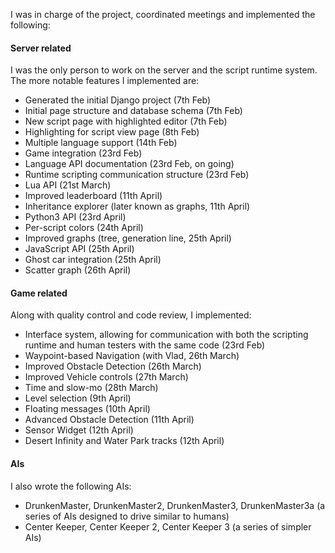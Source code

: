 I was in charge of the project, coordinated meetings and implemented the following:

#### Server related

I was the only person to work on the server and the script runtime system. The more notable features I implemented are:

 - Generated the initial Django project (7th Feb)
 - Initial page structure and database schema (7th Feb)
 - New script page with highlighted editor (7th Feb)
 - Highlighting for script view page (8th Feb)
 - Multiple language support (14th Feb)
 - Game integration (23rd Feb)
 - Language API documentation (23rd Feb, on going)
 - Runtime scripting communication structure (23rd Feb)
 - Lua API (21st March)
 - Improved leaderboard (11th April)
 - Inheritance explorer (later known as graphs, 11th April)
 - Python3 API (23rd April)
 - Per-script colors (24th April)
 - Improved graphs (tree, generation line, 25th April)
 - JavaScript API (25th April)
 - Ghost car integration (25th April)
 - Scatter graph (26th April)

#### Game related

Along with quality control and code review, I implemented:

 - Interface system, allowing for communication with both the scripting runtime and human testers with the same code (23rd Feb)
 - Waypoint-based Navigation (with Vlad, 26th March)
 - Improved Obstacle Detection (26th March)
 - Improved Vehicle controls (27th March)
 - Time and slow-mo (28th March)
 - Level selection (9th April)
 - Floating messages (10th April)
 - Advanced Obstacle Detection (11th April)
 - Sensor Widget (12th April)
 - Desert Infinity and Water Park tracks (12th April)

#### AIs

I also wrote the following AIs:

 - DrunkenMaster, DrunkenMaster2, DrunkenMaster3, DrunkenMaster3a (a series of AIs designed to drive similar to humans)
 - Center Keeper, Center Keeper 2, Center Keeper 3 (a series of simpler AIs)
